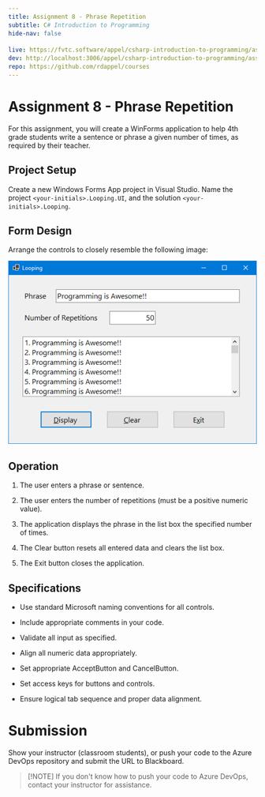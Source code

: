 ```yaml
---
title: Assignment 8 - Phrase Repetition
subtitle: C# Introduction to Programming
hide-nav: false

live: https://fvtc.software/appel/csharp-introduction-to-programming/assignments/looping
dev: http://localhost:3006/appel/csharp-introduction-to-programming/assignments/looping
repo: https://github.com/rdappel/courses
---
```


# Assignment 8 - Phrase Repetition

For this assignment, you will create a WinForms application to help 4th grade students write a sentence or phrase a given number of times, as required by their teacher.

## Project Setup

Create a new Windows Forms App project in Visual Studio. Name the project `<your-initials>.Looping.UI`, and the solution `<your-initials>.Looping`.

## Form Design

Arrange the controls to closely resemble the following image:

![Form Layout](https://raw.githubusercontent.com/rdappel/courses/refs/heads/master/support-files/cs-intro/phrase-repetition-running.png)

## Operation

1. The user enters a phrase or sentence.

2. The user enters the number of repetitions (must be a positive numeric value).

3. The application displays the phrase in the list box the specified number of times.

4. The Clear button resets all entered data and clears the list box.

5. The Exit button closes the application.

## Specifications

- Use standard Microsoft naming conventions for all controls.

- Include appropriate comments in your code.

- Validate all input as specified.

- Align all numeric data appropriately.

- Set appropriate AcceptButton and CancelButton.

- Set access keys for buttons and controls.

- Ensure logical tab sequence and proper data alignment.

# Submission

Show your instructor (classroom students), or push your code to the Azure DevOps repository and submit the URL to Blackboard.

> [!NOTE] If you don't know how to push your code to Azure DevOps, contact your instructor for assistance.

